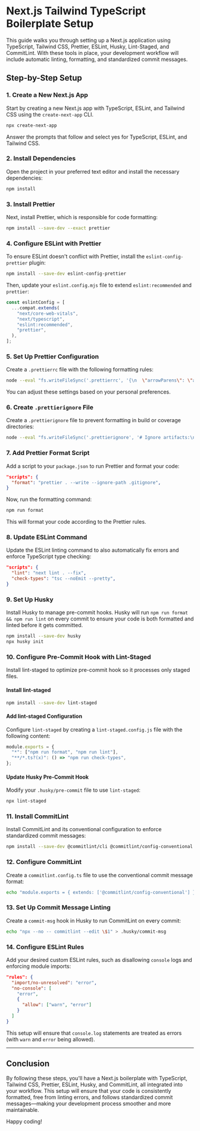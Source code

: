 # Next.js Tailwind TypeScript Boilerplate Setup

This guide walks you through setting up a Next.js application using TypeScript, Tailwind CSS, Prettier, ESLint, Husky, Lint-Staged, and CommitLint. With these tools in place, your development workflow will include automatic linting, formatting, and standardized commit messages.

## Step-by-Step Setup

### 1. Create a New Next.js App

Start by creating a new Next.js app with TypeScript, ESLint, and Tailwind CSS using the `create-next-app` CLI.

```bash
npx create-next-app
```

Answer the prompts that follow and select yes for TypeScript, ESLint, and Tailwind CSS.

### 2. Install Dependencies

Open the project in your preferred text editor and install the necessary dependencies:

```bash
npm install
```

### 3. Install Prettier

Next, install Prettier, which is responsible for code formatting:

```bash
npm install --save-dev --exact prettier
```

### 4. Configure ESLint with Prettier

To ensure ESLint doesn't conflict with Prettier, install the `eslint-config-prettier` plugin:

```bash
npm install --save-dev eslint-config-prettier
```

Then, update your `eslint.config.mjs` file to extend `eslint:recommended` and `prettier`:

```mjs
const eslintConfig = [
  ...compat.extends(
    "next/core-web-vitals",
    "next/typescript",
    "eslint:recommended",
    "prettier",
  ),
];
```

### 5. Set Up Prettier Configuration

Create a `.prettierrc` file with the following formatting rules:

```bash
node --eval "fs.writeFileSync('.prettierrc', '{\n  \"arrowParens\": \"avoid\",\n  \"bracketSameLine\": false,\n  \"printWidth\": 80,\n  \"semi\": true,\n  \"singleQuote\": false,\n  \"tabWidth\": 2\n}')"
```

You can adjust these settings based on your personal preferences.

### 6. Create `.prettierignore` File

Create a `.prettierignore` file to prevent formatting in build or coverage directories:

```bash
node --eval "fs.writeFileSync('.prettierignore', '# Ignore artifacts:\nbuild\ncoverage\n')"
```

### 7. Add Prettier Format Script

Add a script to your `package.json` to run Prettier and format your code:

```json
"scripts": {
  "format": "prettier . --write --ignore-path .gitignore",
}
```

Now, run the formatting command:

```bash
npm run format
```

This will format your code according to the Prettier rules.

### 8. Update ESLint Command

Update the ESLint linting command to also automatically fix errors and enforce TypeScript type checking:

```json
"scripts": {
  "lint": "next lint . --fix",
  "check-types": "tsc --noEmit --pretty",
}
```

### 9. Set Up Husky

Install Husky to manage pre-commit hooks. Husky will run `npm run format && npm run lint` on every commit to ensure your code is both formatted and linted before it gets committed.

```bash
npm install --save-dev husky
npx husky init
```

### 10. Configure Pre-Commit Hook with Lint-Staged

Install lint-staged to optimize pre-commit hook so it processes only staged files.

#### Install lint-staged

```bash
npm install --save-dev lint-staged
```

#### Add lint-staged Configuration

Configure `lint-staged` by creating a `lint-staged.config.js` file with the following content:

```js
module.exports = {
  "*": ["npm run format", "npm run lint"],
  "**/*.ts?(x)": () => "npm run check-types",
};
```

#### Update Husky Pre-Commit Hook

Modify your `.husky/pre-commit` file to use `lint-staged`:

```bash
npx lint-staged
```

### 11. Install CommitLint

Install CommitLint and its conventional configuration to enforce standardized commit messages:

```bash
npm install --save-dev @commitlint/cli @commitlint/config-conventional
```

### 12. Configure CommitLint

Create a `commitlint.config.ts` file to use the conventional commit message format:

```bash
echo "module.exports = { extends: ['@commitlint/config-conventional'] };" > commitlint.config.ts
```

### 13. Set Up Commit Message Linting

Create a `commit-msg` hook in Husky to run CommitLint on every commit:

```bash
echo "npx --no -- commitlint --edit \$1" > .husky/commit-msg
```

### 14. Configure ESLint Rules

Add your desired custom ESLint rules, such as disallowing `console` logs and enforcing module imports:

```json
"rules": {
  "import/no-unresolved": "error",
  "no-console": [
    "error",
    {
      "allow": ["warn", "error"]
    }
  ]
}
```

This setup will ensure that `console.log` statements are treated as errors (with `warn` and `error` being allowed).

---

## Conclusion

By following these steps, you'll have a Next.js boilerplate with TypeScript, Tailwind CSS, Prettier, ESLint, Husky, and CommitLint, all integrated into your workflow. This setup will ensure that your code is consistently formatted, free from linting errors, and follows standardized commit messages—making your development process smoother and more maintainable.

Happy coding!
